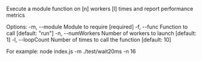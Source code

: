Execute a module function on [n] workers [l] times and report performance metrics

Options:
  -m, --module      Module to require                     [required]
  -f, --func        Function to call                      [default: "run"]
  -n, --numWorkers  Number of workers to launch           [default: 1]
  -l, --loopCount   Number of times to call the function  [default: 10]

For example:
node index.js -m ./test/wait20ms -n 16